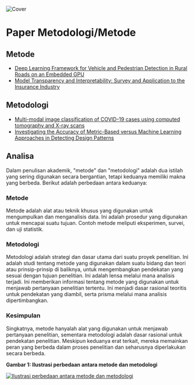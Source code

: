 ![Cover](https://i.ytimg.com/vi/RSUfNkJFWeU/maxresdefault.jpg)

# Paper Metodologi/Metode

## Metode

- [Deep Learning Framework for Vehicle and Pedestrian Detection in Rural Roads on an Embedded GPU](https://www.mdpi.com/2079-9292/9/4/589)
- [Model Transparency and Interpretability: Survey and Application to the Insurance Industry](https://arxiv.org/pdf/2209.00562.pdf)

## Metodologi

- [Multi-modal image classification of COVID-19 cases using computed tomography and X-ray scans](https://www.ncbi.nlm.nih.gov/pmc/articles/PMC9708108/)
- [Investigating the Accuracy of Metric-Based versus Machine Learning Approaches in Detecting Design Patterns](https://gupea.ub.gu.se/bitstream/handle/2077/77961/CSE%2023-19%20ND.pdf)

## Analisa

Dalam penulisan akademik, "metode" dan "metodologi" adalah dua istilah yang sering digunakan secara bergantian, tetapi keduanya memiliki makna yang berbeda. Berikut adalah perbedaan antara keduanya:

### Metode

Metode adalah alat atau teknik khusus yang digunakan untuk mengumpulkan dan menganalisis data. Ini adalah prosedur yang digunakan untuk mencapai suatu tujuan. Contoh metode meliputi eksperimen, survei, dan uji statistik.

### Metodologi

Metodologi adalah strategi dan dasar utama dari suatu proyek penelitian. Ini adalah studi tentang metode yang digunakan dalam suatu bidang dan teori atau prinsip-prinsip di baliknya, untuk mengembangkan pendekatan yang sesuai dengan tujuan penelitian. Ini adalah lensa melalui mana analisis terjadi. Ini memberikan informasi tentang metode yang digunakan untuk menjawab pertanyaan penelitian tertentu. Ini menjadi dasar rasional teoritis untuk pendekatan yang diambil, serta prisma melalui mana analisis dipertimbangkan.

### Kesimpulan

Singkatnya, metode hanyalah alat yang digunakan untuk menjawab pertanyaan penelitian, sementara metodologi adalah dasar rasional untuk pendekatan penelitian. Meskipun keduanya erat terkait, mereka memainkan peran yang berbeda dalam proses penelitian dan seharusnya diperlakukan secara berbeda.

**Gambar 1: Ilustrasi perbedaan antara metode dan metodologi**

[![Ilustrasi perbedaan antara metode dan metodologi](https://peachyessay.com/wp-content/uploads/2021/08/Research-Methodology-and-Method.jpg)](https://peachyessay.com/wp-content/uploads/2021/08/Research-Methodology-and-Method.jpg)
